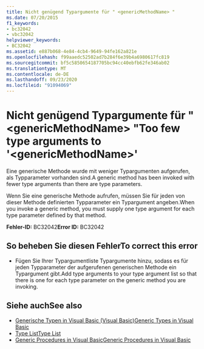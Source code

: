 ```yaml
---
title: Nicht genügend Typargumente für " <genericMethodName> "
ms.date: 07/20/2015
f1_keywords:
- bc32042
- vbc32042
helpviewer_keywords:
- BC32042
ms.assetid: e887b068-4e84-4cb4-9649-94fe162a821e
ms.openlocfilehash: f99aaedc52502ad7b284f6e39b4a6980617fc819
ms.sourcegitcommit: bf5c5850654187705bc94cc40ebfb62fe346ab02
ms.translationtype: MT
ms.contentlocale: de-DE
ms.lasthandoff: 09/23/2020
ms.locfileid: "91094069"
---
```

# <a name="too-few-type-arguments-to-genericmethodname"></a><span data-ttu-id="70fc4-102">Nicht genügend Typargumente für " \<genericMethodName> "</span><span class="sxs-lookup"><span data-stu-id="70fc4-102">Too few type arguments to '\<genericMethodName>'</span></span>

<span data-ttu-id="70fc4-103">Eine generische Methode wurde mit weniger Typargumenten aufgerufen, als Typparameter vorhanden sind.</span><span class="sxs-lookup"><span data-stu-id="70fc4-103">A generic method has been invoked with fewer type arguments than there are type parameters.</span></span>  
  
 <span data-ttu-id="70fc4-104">Wenn Sie eine generische Methode aufrufen, müssen Sie für jeden von dieser Methode definierten Typparameter ein Typargument angeben.</span><span class="sxs-lookup"><span data-stu-id="70fc4-104">When you invoke a generic method, you must supply one type argument for each type parameter defined by that method.</span></span>  
  
 <span data-ttu-id="70fc4-105">**Fehler-ID:** BC32042</span><span class="sxs-lookup"><span data-stu-id="70fc4-105">**Error ID:** BC32042</span></span>  
  
## <a name="to-correct-this-error"></a><span data-ttu-id="70fc4-106">So beheben Sie diesen Fehler</span><span class="sxs-lookup"><span data-stu-id="70fc4-106">To correct this error</span></span>  
  
- <span data-ttu-id="70fc4-107">Fügen Sie Ihrer Typargumentliste Typargumente hinzu, sodass es für jeden Typparameter der aufgerufenen generischen Methode ein Typargument gibt.</span><span class="sxs-lookup"><span data-stu-id="70fc4-107">Add type arguments to your type argument list so that there is one for each type parameter on the generic method you are invoking.</span></span>  
  
## <a name="see-also"></a><span data-ttu-id="70fc4-108">Siehe auch</span><span class="sxs-lookup"><span data-stu-id="70fc4-108">See also</span></span>

- [<span data-ttu-id="70fc4-109">Generische Typen in Visual Basic (Visual Basic)</span><span class="sxs-lookup"><span data-stu-id="70fc4-109">Generic Types in Visual Basic</span></span>](../programming-guide/language-features/data-types/generic-types.md)
- [<span data-ttu-id="70fc4-110">Type List</span><span class="sxs-lookup"><span data-stu-id="70fc4-110">Type List</span></span>](../language-reference/statements/type-list.md)
- [<span data-ttu-id="70fc4-111">Generic Procedures in Visual Basic</span><span class="sxs-lookup"><span data-stu-id="70fc4-111">Generic Procedures in Visual Basic</span></span>](../programming-guide/language-features/data-types/generic-procedures.md)
